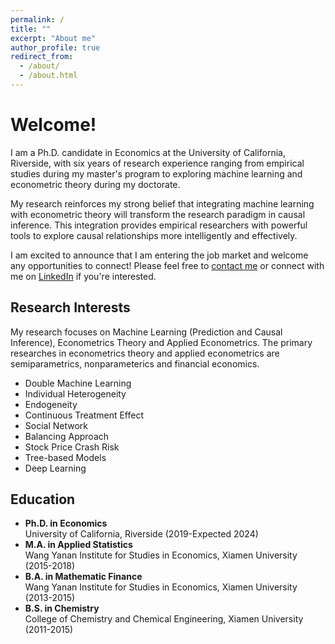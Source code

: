 ```yaml
---
permalink: /
title: ""
excerpt: "About me"
author_profile: true
redirect_from: 
  - /about/
  - /about.html
---
```


# Welcome!

I am a Ph.D. candidate in Economics at the University of California, Riverside, with six years of research experience ranging from empirical studies during my master's program to exploring machine learning and econometric theory during my doctorate. 

My research reinforces my strong belief that integrating machine learning with econometric theory will transform the research paradigm in causal inference. This integration provides empirical researchers with powerful tools to explore causal relationships more intelligently and effectively.

I am excited to announce that I am entering the job market and welcome any opportunities to connect! Please feel free to [contact me](mailto:yding067@ucr.edu) or connect with me on [LinkedIn](https://www.linkedin.com/in/yifei-ding-4929251b0/) if you're interested.

## Research Interests

My research focuses on Machine Learning (Prediction and Causal Inference), Econometrics Theory and Applied Econometrics. The primary researches in econometrics theory and applied econometrics are semiparametrics, nonparameterics and financial economics.

* Double Machine Learning
* Individual Heterogeneity
* Endogeneity
* Continuous Treatment Effect
* Social Network
* Balancing Approach
* Stock Price Crash Risk
* Tree-based Models
* Deep Learning




## Education

* **Ph.D. in Economics**   
University of California, Riverside (2019-Expected 2024)
* **M.A. in Applied Statistics**    
Wang Yanan Institute for Studies in Economics, Xiamen University (2015-2018)
* **B.A. in Mathematic Finance**    
Wang Yanan Institute for Studies in Economics, Xiamen University (2013-2015)
* **B.S. in Chemistry**    
College of Chemistry and Chemical Engineering, Xiamen University (2011-2015)





